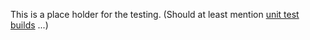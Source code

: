 This is a place holder for the testing.  (Should at least mention [unit test builds](Compiling-%E2%80%93-GitInstallation#unit-test-builds) ...)